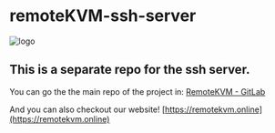 # remoteKVM-ssh-server

![logo](https://gitlab.com/omerShva/images-for-readme/-/raw/main/RemoteKVM_big_logo.png)

## This is a separate repo for the ssh server.


You can go the the main repo of the project in:
[RemoteKVM - GitLab](https://gitlab.com/virtualboss/tel-hai-103-virtualboss)

And you can also checkout our website!
[https://remotekvm.online](https://remotekvm.online)
